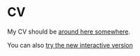 # CV
My CV should be [around here somewhere](https://github.com/downinja/cv/blob/master/JohnDowning_cv.pdf).

You can also [try the new interactive version](https://downinja.github.io/cv/)



